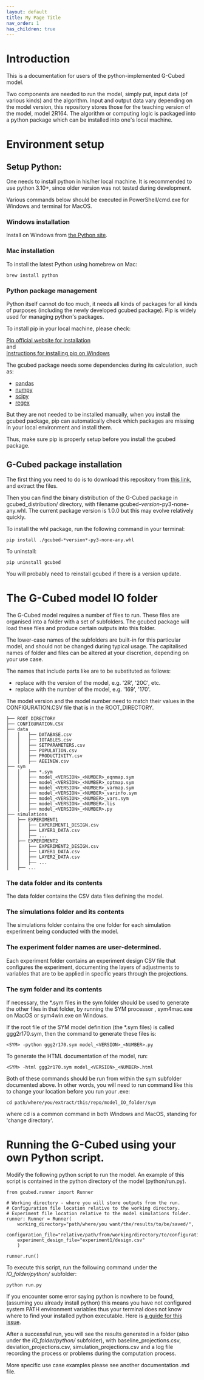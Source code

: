 ```yaml
---
layout: default
title: My Page Title
nav_order: 1
has_children: true
---
```


# Introduction
This is a documentation for users of the python-implemented G-Cubed model.  

Two components are needed to run the model, simply put, input data (of various kinds) and the algorithm. Input and output data vary depending on the model version, this repository stores those for the teaching version of the model, model 2R164. The algorithm or computing logic is packaged into a python package which can be installed into one's local machine.
# Environment setup 
## Setup Python:
One needs to install python in his/her local machine. It is recommended to use python 3.10+, since older version was not tested during development.

Various commands below should be executed in PowerShell/cmd.exe for Windows and terminal for MacOS.

### Windows installation

Install on Windows from [the Python site](https://www.python.org/downloads/windows/).

### Mac installation

To install the latest Python using homebrew on Mac:

```
brew install python
```

### Python package management 
Python itself cannot do too much, it needs all kinds of packages for all kinds of purposes (including the newly developed gcubed package). Pip is widely used for managing python's packages.  

To install pip in your local machine, please check:

[Pip official website for installation](https://packaging.python.org/en/latest/tutorials/installing-packages/)  
and  
[Instructions for installing pip on Windows](https://www.geeksforgeeks.org/how-to-install-pip-on-windows/)  

The gcubed package needs some dependencies during its calculation, such as:  

* [pandas](https://pandas.pydata.org/)
* [numpy](https://numpy.org/)
* [scipy](https://scipy.org/)
* [regex](https://pypi.org/project/regex/)

But they are not needed to be installed manually, when you install the gcubed package, pip can automatically check which packages are missing in your local environment and install them.  

Thus, make sure pip is properly setup before you install the gcubed package.

## G-Cubed package installation
The first thing you need to do is to download this repository from [this link](https://github.com/lucid-wei/g-cubed_teaching_model/archive/refs/heads/main.zip), and extract the files.  

Then you can find the binary distribution of the G-Cubed package in gcubed_distribution/ directory, with filename gcubed-*version*-py3-none-any.whl.
The current package version is 1.0.0 but this may evolve relatively quickly. 

To install the whl package, run the following command in your terminal:

```
pip install ./gcubed-*version*-py3-none-any.whl
```

To uninstall:

```
pip uninstall gcubed
```
You will probably need to reinstall gcubed if there is a version update.

# The G-Cubed model IO folder

The G-Cubed model requires a number of files to run. These files are organised into a folder with a set of subfolders. The gcubed package will load these files and produce certain outputs into this folder.  

The lower-case names of the subfolders are built-in for this particular model, and should not be changed during typical usage. The capitalised names of folder and files can be altered at your discretion, depending on your use case. 

The names that include parts like <PART> are to be substituted as follows:
* <VERSION> replace with the version of the model, e.g. '2R', '20C', etc.
* <NUMBER> replace with the number of the model, e.g. '169', '170'.

The model version and the model number need to match their values in the CONFIGURATION.CSV file that is in the ROOT_DIRECTORY.

```
├── ROOT_DIRECTORY
├── CONFIGURATION.CSV
├── data
│   │   ├── DATABASE.csv
│   │   ├── IOTABLES.csv
│   │   ├── SETPARAMETERS.csv
│   │   ├── POPULATION.csv
│   │   ├── PRODUCTIVITY.csv
│   │   ├── AEEINEW.csv
├── sym
│   │   ├── *.sym
│   │   ├── model_<VERSION>_<NUMBER>_eqnmap.sym
│   │   ├── model_<VERSION>_<NUMBER>_optmap.sym
│   │   ├── model_<VERSION>_<NUMBER>_varmap.sym
│   │   ├── model_<VERSION>_<NUMBER>_varinfo.sym
│   │   ├── model_<VERSION>_<NUMBER>_vars.sym
│   │   ├── model_<VERSION>_<NUMBER>.lis
│   │   ├── model_<VERSION>_<NUMBER>.py
├── simulations
│   ├── EXPERIMENT1
│   │   ├── EXPERIMENT1_DESIGN.csv
│   │   ├── LAYER1_DATA.csv
│   │   ├── ...
│   ├── EXPERIMENT2
│   │   ├── EXPERIMENT2_DESIGN.csv
│   │   ├── LAYER1_DATA.csv
│   │   ├── LAYER2_DATA.csv
│   │   ├── ...
│   ├── ...
```

### The data folder and its contents

The data folder contains the CSV data files defining the model.

### The simulations folder and its contents

The simulations folder contains the one folder for each simulation experiment being conducted with the model.

### The experiment folder names are user-determined.

Each experiment folder contains an experiment design CSV file that configures the experiment, documenting
the layers of adjustments to variables that are to be applied in specific years through the projections.

### The sym folder and its contents

If necessary, the *.sym files in the sym folder should be used to generate the other files in that folder, by running the SYM processor <SYM>, sym4mac.exe on MacOS or sym4win.exe on Windows.

If the root file of the SYM model definition (the *.sym files) is called ggg2r170.sym, then the command to generate these files is:
```
<SYM> -python ggg2r170.sym model_<VERSION>_<NUMBER>.py
```

To generate the HTML documentation of the model, run:
```
<SYM> -html ggg2r170.sym model_<VERSION>_<NUMBER>.html
```

Both of these commands should be run from within the sym subfolder documented above. In other words, you will need to run command like this to change your location before you run your .exe:
```
cd path/where/you/extract/this/repo/model_IO_folder/sym
```
where cd is a common command in both Windows and MacOS, standing for 'change directory'.
  
# Running the G-Cubed using your own Python script.

Modify the following python script to run the model. An example of this script is contained in the python directory of the model (python/run.py).

```
from gcubed.runner import Runner

# Working directory - where you will store outputs from the run.
# Configuration file location relative to the working directory.
# Experiment file location relative to the model simulations folder.
runner: Runner = Runner(
    working_directory="path/where/you want/the/results/to/be/saved/",
    configuration_file="relative/path/from/working/directory/to/configuration2R164.csv", 
    experiment_design_file="experiment1/design.csv"
    )

runner.run()
```

To execute this script, run the following command under the *IO_folder/python/* subfolder:
  ```
python run.py
  ```
If you encounter some error saying python is nowhere to be found, (assuming you already install python) this means you have not configured system PATH environment variables thus your terminal does not know where to find your installed python executable. Here is [a guide for this issue](https://stackoverflow.com/questions/6318156/adding-python-to-path-on-windows).

After a successful run, you will see the results generated in a folder (also under the *IO_folder/python/* subfolder), with baseline_projections.csv, deviation_projections.csv, simulation_projections.csv and a log file recording the process or problems during the computation process.

More specific use case examples please see another documentation .md file.
